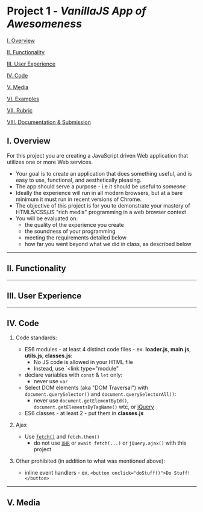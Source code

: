 # Project 1 - *VanillaJS App of Awesomeness*

[I. Overview](#overview)

[II. Functionality](#functionality)

[III. User Experience](#user-experience)

[IV. Code](#code)

[V. Media](#media)

[VI. Examples](#examples)

[VII. Rubric](#rubric)

[VIII. Documentation & Submission](#submission)

<a id="overview"/>

## I. Overview

For this project you are creating a JavaScript driven Web application that utilizes one or more Web services.

- Your goal is to create an application that does something useful, and is easy to use, functional, and aesthetically pleasing.
- The app should serve a purpose - i.e it should be useful to *someone*
- Ideally the experience will run in all modern browsers, but at a bare minimum it must run in recent versions of Chrome.
- The objective of this project is for you to demonstrate your mastery of HTML5/CSS/JS "rich media" programming in a web browser context
- You will be evaluated on:
    - the quality of the experience you create
    - the soundness of your programming
    - meeting the requirements detailed below
    - how far you went beyond what we did in class, as described below

<hr>

<a id="functionality"/>

## II. Functionality


<hr>

<a id="user-experience"/>

## III. User Experience

<hr>

<a id="code"/>

## IV. Code

1) Code standards:
    - ES6 modules - at least 4 distinct code files - ex. **loader.js**, **main.js**, **utils.js**, **classes.js**:
      - No JS code is allowed in your HTML file
      - Instead, use `<link type="module"
    - declare variables with `const` & `let` only:
      - never use `var`
    - Select DOM elements (aka "DOM Traversal") with `document.querySelector()` and `document.querySelectorAll()`:
      - never use `document.getElementById()`, `document.getElementsByTagName()` wtc, or [jQuery](https://jquery.com)
    - ES6 classes - at least 2 - put them in **classes.js**
 
2) Ajax
    - Use [`fetch()`](https://developer.mozilla.org/en-US/docs/Web/API/Fetch_API) and `fetch.then()`
      - do not use [`XHR`](https://developer.mozilla.org/en-US/docs/Web/API/XMLHttpRequest) or `await fetch(...)` or `jQuery.ajax()` with this project

3) Other prohibited (in addition to what was mentioned above):
    - inline event handlers - ex. `<button onclick="doStuff()">Do Stuff!</button>`
    


<hr>

<a id="media"/>

## V. Media


